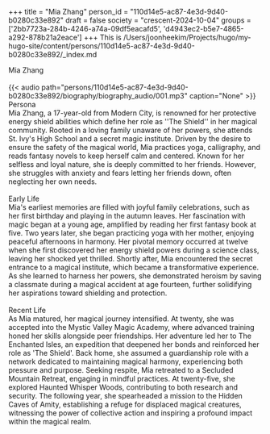 +++
title = "Mia Zhang"
person_id = "110d14e5-ac87-4e3d-9d40-b0280c33e892"
draft = false
society = "crescent-2024-10-04"
groups = ['2bb7723a-284b-4246-a74a-09df5eacafd5', 'd4943ec2-b5e7-4865-a292-878b21a2eace']
+++
This is /Users/joonheekim/Projects/hugo/my-hugo-site/content/persons/110d14e5-ac87-4e3d-9d40-b0280c33e892/_index.md

<div class="h1_1_right">Mia Zhang</div><br>
{{< audio
    path="persons/110d14e5-ac87-4e3d-9d40-b0280c33e892/biography/biography_audio/001.mp3" 
    caption="None"
>}}
<br>
<div class="h2">Persona</div><div class="plain">Mia Zhang, a 17-year-old from Modern City, is renowned for her protective energy shield abilities which define her role as ''The Shield'' in her magical community. Rooted in a loving family unaware of her powers, she attends St. Ivy's High School and a secret magic institute. Driven by the desire to ensure the safety of the magical world, Mia practices yoga, calligraphy, and reads fantasy novels to keep herself calm and centered. Known for her selfless and loyal nature, she is deeply committed to her friends. However, she struggles with anxiety and fears letting her friends down, often neglecting her own needs. </div><br>
<div class="h2">Early Life</div><div class="plain">Mia's earliest memories are filled with joyful family celebrations, such as her first birthday and playing in the autumn leaves. Her fascination with magic began at a young age, amplified by reading her first fantasy book at five. Two years later, she began practicing yoga with her mother, enjoying peaceful afternoons in harmony. Her pivotal memory occurred at twelve when she first discovered her energy shield powers during a science class, leaving her shocked yet thrilled. Shortly after, Mia encountered the secret entrance to a magical institute, which became a transformative experience. As she learned to harness her powers, she demonstrated heroism by saving a classmate during a magical accident at age fourteen, further solidifying her aspirations toward shielding and protection.
</div><br>
<div class="h2">Recent Life</div><div class="plain">As Mia matured, her magical journey intensified. At twenty, she was accepted into the Mystic Valley Magic Academy, where advanced training honed her skills alongside peer friendships. Her adventure led her to The Enchanted Isles, an expedition that deepened her bonds and reinforced her role as 'The Shield'. Back home, she assumed a guardianship role with a network dedicated to maintaining magical harmony, experiencing both pressure and purpose. Seeking respite, Mia retreated to a Secluded Mountain Retreat, engaging in mindful practices. At twenty-five, she explored Haunted Whisper Woods, contributing to both research and security. The following year, she spearheaded a mission to the Hidden Caves of Amity, establishing a refuge for displaced magical creatures, witnessing the power of collective action and inspiring a profound impact within the magical realm. 
</div><br>
